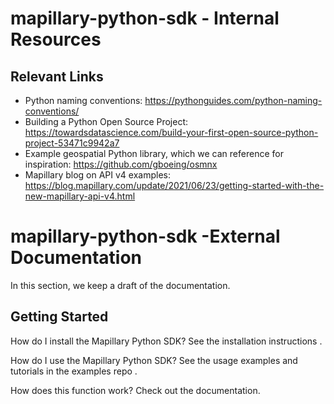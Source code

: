 # mapillary-python-sdk - Internal Resources

## Relevant Links

- Python naming conventions: https://pythonguides.com/python-naming-conventions/
- Building a Python Open Source Project: https://towardsdatascience.com/build-your-first-open-source-python-project-53471c9942a7
- Example geospatial Python library, which we can reference for inspiration: https://github.com/gboeing/osmnx
- Mapillary blog on API v4 examples: https://blog.mapillary.com/update/2021/06/23/getting-started-with-the-new-mapillary-api-v4.html


# mapillary-python-sdk -External Documentation

In this section, we keep a draft of the documentation.

<here we should give a paragraph describing the library and what its capabilities are>
  
## Getting Started
  
How do I install the Mapillary Python SDK? See the installation instructions <link to readthedocs.io>.

How do I use the Mapillary Python SDK? See the usage examples and tutorials in the examples repo <link to examples possibly>.

How does this function work? Check out the documentation.
